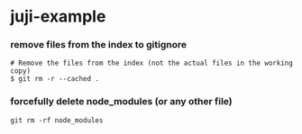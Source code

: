 # juji-example

### remove files from the index to gitignore
```git 
# Remove the files from the index (not the actual files in the working copy)
$ git rm -r --cached .
```

### forcefully delete node_modules (or any other file)
```git
git rm -rf node_modules
```

